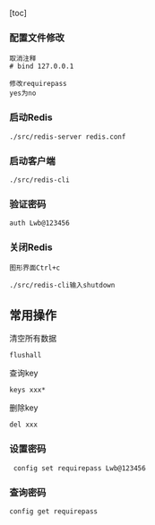 [toc]

### 配置文件修改

~~~
取消注释
# bind 127.0.0.1

修改requirepass
yes为no
~~~



### 启动Redis

~~~
./src/redis-server redis.conf
~~~

### 启动客户端

~~~
./src/redis-cli
~~~
### 验证密码

~~~
auth Lwb@123456
~~~


### 关闭Redis

~~~
图形界面Ctrl+c

./src/redis-cli输入shutdown
~~~



## 常用操作

清空所有数据

~~~
flushall
~~~

查询key

~~~
keys xxx*
~~~

删除key

~~~
del xxx
~~~



### 设置密码

~~~
 config set requirepass Lwb@123456
~~~

### 查询密码

~~~
config get requirepass
~~~







